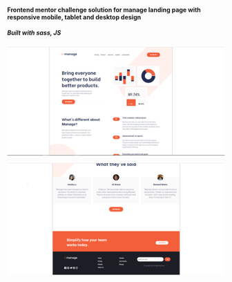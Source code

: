 #### Frontend mentor challenge solution for manage landing page with responsive mobile, tablet and desktop design
##### Built with sass, JS

![alt text](images/Capture.PNG)

![alt text](images/Capture1.PNG)

